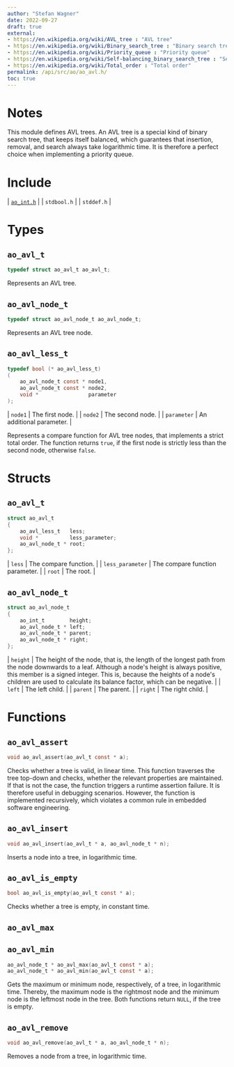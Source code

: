 ```yaml
---
author: "Stefan Wagner"
date: 2022-09-27
draft: true
external:
- https://en.wikipedia.org/wiki/AVL_tree : "AVL tree"
- https://en.wikipedia.org/wiki/Binary_search_tree : "Binary search tree"
- https://en.wikipedia.org/wiki/Priority_queue : "Priority queue"
- https://en.wikipedia.org/wiki/Self-balancing_binary_search_tree : "Self-balancing binary search tree"
- https://en.wikipedia.org/wiki/Total_order : "Total order"
permalink: /api/src/ao/ao_avl.h/
toc: true
---
```


# Notes

This module defines AVL trees. An AVL tree is a special kind of binary search tree, that keeps itself balanced, which guarantees that insertion, removal, and search always take logarithmic time. It is therefore a perfect choice when implementing a priority queue.

# Include

| [`ao_int.h`](ao_int.h.md) |
| `stdbool.h` |
| `stddef.h` |

# Types

## `ao_avl_t`

```c
typedef struct ao_avl_t ao_avl_t;
```

Represents an AVL tree.

## `ao_avl_node_t`

```c
typedef struct ao_avl_node_t ao_avl_node_t;
```

Represents an AVL tree node.

## `ao_avl_less_t`

```c
typedef bool (* ao_avl_less_t)
(
    ao_avl_node_t const * node1,
    ao_avl_node_t const * node2,
    void *                parameter
);
```

| `node1` | The first node. |
| `node2` | The second node. |
| `parameter` | An additional parameter. |

Represents a compare function for AVL tree nodes, that implements a strict total order. The function returns `true`, if the first node is strictly less than the second node, otherwise `false`.

# Structs

## `ao_avl_t`

```c
struct ao_avl_t
{
    ao_avl_less_t   less;
    void *          less_parameter;
    ao_avl_node_t * root;
};
```

| `less` | The compare function. |
| `less_parameter` | The compare function parameter. |
| `root` | The root. |

## `ao_avl_node_t`

```c
struct ao_avl_node_t
{
    ao_int_t        height;
    ao_avl_node_t * left;
    ao_avl_node_t * parent;
    ao_avl_node_t * right;
};
```

| `height` | The height of the node, that is, the length of the longest path from the node downwards to a leaf. Although a node's height is always positive, this member is a signed integer. This is, because the heights of a node's children are used to calculate its balance factor, which can be negative. |
| `left` | The left child. |
| `parent` | The parent. |
| `right` | The right child. |

# Functions

## `ao_avl_assert`

```c
void ao_avl_assert(ao_avl_t const * a);
```

Checks whether a tree is valid, in linear time. This function traverses the tree top-down and checks, whether the relevant properties are maintained. If that is not the case, the function triggers a runtime assertion failure. It is therefore useful in debugging scenarios. However, the function is implemented recursively, which violates a common rule in embedded software engineering.

## `ao_avl_insert`

```c
void ao_avl_insert(ao_avl_t * a, ao_avl_node_t * n);
```

Inserts a node into a tree, in logarithmic time.

## `ao_avl_is_empty`

```c
bool ao_avl_is_empty(ao_avl_t const * a);
```

Checks whether a tree is empty, in constant time.

## `ao_avl_max`
## `ao_avl_min`

```c
ao_avl_node_t * ao_avl_max(ao_avl_t const * a);
ao_avl_node_t * ao_avl_min(ao_avl_t const * a);
```

Gets the maximum or minimum node, respectively, of a tree, in logarithmic time. Thereby, the maximum node is the rightmost node and the minimum node is the leftmost node in the tree. Both functions return `NULL`, if the tree is empty.

## `ao_avl_remove`

```c
void ao_avl_remove(ao_avl_t * a, ao_avl_node_t * n);
```

Removes a node from a tree, in logarithmic time.
